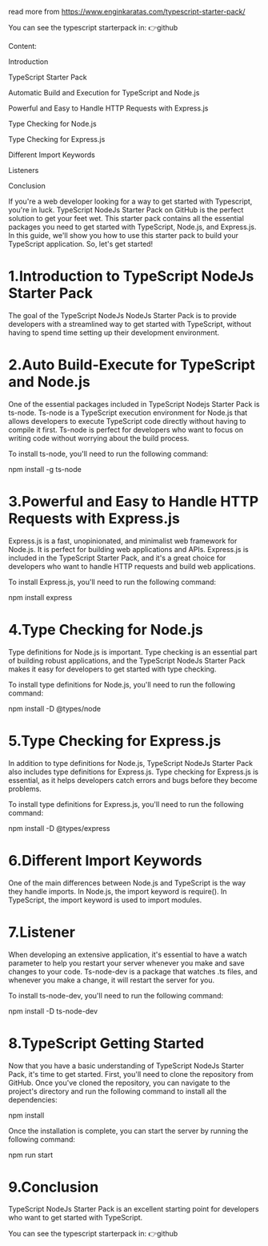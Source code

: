 read more from https://www.enginkaratas.com/typescript-starter-pack/

You can see the typescript starterpack in: 👉github

Content:

Introduction

TypeScript Starter Pack

Automatic Build and Execution for TypeScript and Node.js

Powerful and Easy to Handle HTTP Requests with Express.js

Type Checking for Node.js

Type Checking for Express.js

Different Import Keywords

Listeners

Conclusion

If you're a web developer looking for a way to get started with Typescript, you're in luck. TypeScript NodeJs Starter Pack on GitHub is the perfect solution to get your feet wet. This starter pack contains all the essential packages you need to get started with TypeScript, Node.js, and Express.js. In this guide, we'll show you how to use this starter pack to build your TypeScript application. So, let's get started!

# 1.Introduction to TypeScript NodeJs  Starter Pack

The goal of the TypeScript NodeJs NodeJs  Starter Pack is to provide developers with a streamlined way to get started with TypeScript, without having to spend time setting up their development environment.

# 2.Auto Build-Execute for TypeScript and Node.js

One of the essential packages included in TypeScript Nodejs Starter Pack is ts-node. Ts-node is a TypeScript execution environment for Node.js that allows developers to execute TypeScript code directly without having to compile it first. Ts-node is perfect for developers who want to focus on writing code without worrying about the build process.

To install ts-node, you'll need to run the following command:

npm install -g ts-node

# 3.Powerful and Easy to Handle HTTP Requests with Express.js

Express.js is a fast, unopinionated, and minimalist web framework for Node.js. It is perfect for building web applications and APIs. Express.js is included in the TypeScript Starter Pack, and it's a great choice for developers who want to handle HTTP requests and build web applications.

To install Express.js, you'll need to run the following command:

npm install express

# 4.Type Checking for Node.js

Type definitions for Node.js is important. Type checking is an essential part of building robust applications, and the TypeScript NodeJs  Starter Pack makes it easy for developers to get started with type checking.

To install type definitions for Node.js, you'll need to run the following command:

npm install -D @types/node

# 5.Type Checking for Express.js

In addition to type definitions for Node.js, TypeScript NodeJs  Starter Pack also includes type definitions for Express.js. Type checking for Express.js is essential, as it helps developers catch errors and bugs before they become problems.

To install type definitions for Express.js, you'll need to run the following command:

npm install -D @types/express

# 6.Different Import Keywords

One of the main differences between Node.js and TypeScript is the way they handle imports. In Node.js, the import keyword is require(). In TypeScript, the import keyword is used to import modules.

# 7.Listener

When developing an extensive application, it's essential to have a watch parameter to help you restart your server whenever you make and save changes to your code. Ts-node-dev is a package that watches .ts files, and whenever you make a change, it will restart the server for you.

To install ts-node-dev, you'll need to run the following command:

npm install -D ts-node-dev

# 8.TypeScript Getting Started

Now that you have a basic understanding of TypeScript NodeJs Starter Pack, it's time to get started. First, you'll need to clone the repository from GitHub. Once you've cloned the repository, you can navigate to the project's directory and run the following command to install all the dependencies:

npm install

Once the installation is complete, you can start the server by running the following command:

npm run start

# 9.Conclusion

TypeScript NodeJs Starter Pack is an excellent starting point for developers who want to get started with TypeScript. 

You can see the typescript starterpack in: 👉github
